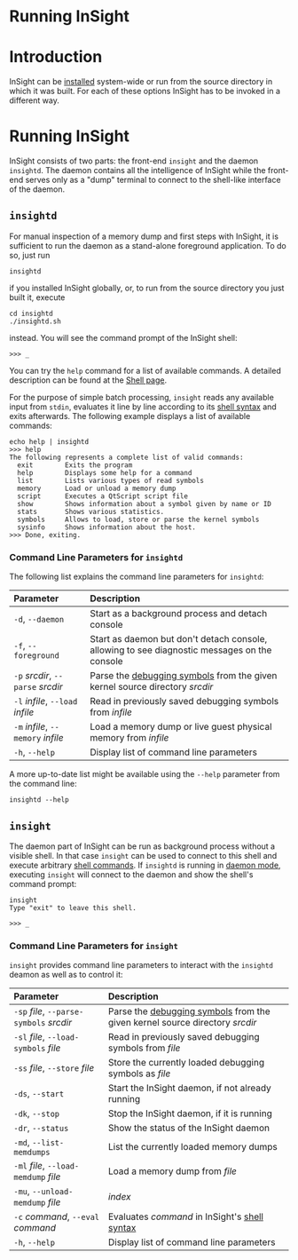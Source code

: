 # Running InSight #



# Introduction #

InSight can be [installed](Installation.md) system-wide or run from the source directory in which it was built. For each of these options InSight has to be invoked in a different way.

# Running InSight #

InSight consists of two parts: the front-end `insight` and the daemon `insightd`. The daemon contains all the intelligence of InSight while the front-end serves only as a "dump" terminal to connect to the shell-like interface of the daemon.

## `insightd` ##

For manual inspection of a memory dump and first steps with InSight, it is sufficient to run the daemon as a stand-alone foreground application. To do so, just run

```
insightd
```

if you installed InSight globally, or, to run from the source directory you just built it, execute

```
cd insightd
./insightd.sh
```

instead. You will see the command prompt of the InSight shell:

```
>>> _
```

You can try the `help` command for a list of available commands. A detailed description can be found at the [Shell page](InSightShell.md).

For the purpose of simple batch processing, `insight` reads any available input from `stdin`, evaluates it line by line according to its [shell syntax](InSightShell.md) and exits afterwards. The following example displays a list of available commands:

```
echo help | insightd
>>> help
The following represents a complete list of valid commands:
  exit        Exits the program
  help        Displays some help for a command
  list        Lists various types of read symbols
  memory      Load or unload a memory dump
  script      Executes a QtScript script file
  show        Shows information about a symbol given by name or ID
  stats       Shows various statistics.
  symbols     Allows to load, store or parse the kernel symbols
  sysinfo     Shows information about the host.
>>> Done, exiting.
```

### Command Line Parameters for `insightd` ###

The following list explains the command line parameters for `insightd`:

| **Parameter**                        | **Description** |
|:-------------------------------------|:----------------|
| `-d`, `--daemon`                   | Start as a background process and detach console |
| `-f`, `--foreground`               | Start as daemon but don't detach console, allowing to see diagnostic messages on the console |
| `-p` _srcdir_, `--parse` _srcdir_  | Parse the [debugging symbols](LinuxDebugSymbols.md) from the given kernel source directory _srcdir_ |
| `-l` _infile_, `--load` _infile_   | Read in previously saved debugging symbols from _infile_ |
| `-m` _infile_, `--memory` _infile_ | Load a memory dump or live guest physical memory from _infile_ |
| `-h`, `--help`                     | Display list of command line parameters |

A more up-to-date list might be available using the `--help` parameter from the command line:

```
insightd --help
```

## `insight` ##

The daemon part of InSight can be run as background process without a visible shell. In that case `insight` can be used to connect to this shell and execute arbitrary [shell commands](InSightShell.md). If `insightd` is running in [daemon mode](#Command_Line_Parameters_for_insightd.md), executing `insight` will connect to the daemon and show the shell's command prompt:

```
insight
Type "exit" to leave this shell.

>>> _
```

### Command Line Parameters for `insight` ###

`insight` provides command line parameters to interact with the `insightd` deamon as well as to control it:

| **Parameter**                              | **Description** |
|:-------------------------------------------|:----------------|
| `-sp` _file_, `--parse-symbols` _srcdir_ | Parse the [debugging symbols](LinuxDebugSymbols.md) from the given kernel source directory _srcdir_ |
| `-sl` _file_, `--load-symbols` _file_    | Read in previously saved debugging symbols from _file_ |
| `-ss` _file_, `--store` _file_           | Store the currently loaded debugging symbols as _file_ |
| `-ds`, `--start`                         | Start the InSight daemon, if not already running |
| `-dk`, `--stop`                          | Stop the InSight daemon, if it is running |
| `-dr`, `--status`                        | Show the status of the InSight daemon |
| `-md`, `--list-memdumps`                 | List the currently loaded memory dumps |
| `-ml` _file_, `--load-memdump` _file_    | Load a memory dump from _file_ |
| `-mu`, `--unload-memdump` _file_|_index_ | Unload a previously memory dump loaded from _file_ or being listed in the list at index _index_ |
| `-c` _command_, `--eval` _command_       | Evaluates _command_ in InSight's [shell syntax](InSightShell.md) |
| `-h`, `--help`                           | Display list of command line parameters |